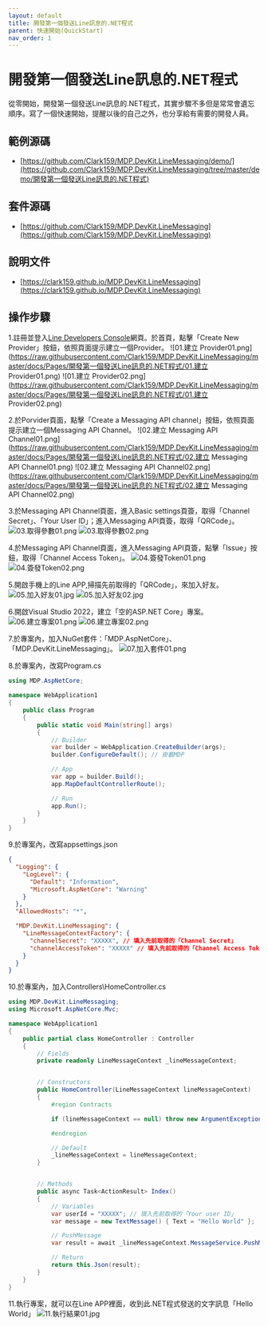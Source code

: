 ```yaml
---
layout: default
title: 開發第一個發送Line訊息的.NET程式
parent: 快速開始(QuickStart)
nav_order: 1
---
```



# 開發第一個發送Line訊息的.NET程式

從零開始，開發第一個發送Line訊息的.NET程式，其實步驟不多但是常常會遺忘順序。寫了一個快速開始，提醒以後的自己之外，也分享給有需要的開發人員。


## 範例源碼

- [https://github.com/Clark159/MDP.DevKit.LineMessaging/demo/](https://github.com/Clark159/MDP.DevKit.LineMessaging/tree/master/demo/開發第一個發送Line訊息的.NET程式)


## 套件源碼

- [https://github.com/Clark159/MDP.DevKit.LineMessaging](https://github.com/Clark159/MDP.DevKit.LineMessaging)


## 說明文件

- [https://clark159.github.io/MDP.DevKit.LineMessaging](https://clark159.github.io/MDP.DevKit.LineMessaging)


## 操作步驟

1.註冊並登入[Line Developers Console](https://developers.line.biz/console/)網頁。於首頁，點擊「Create New Provider」按鈕，依照頁面提示建立一個Provider。
![01.建立 Provider01.png](https://raw.githubusercontent.com/Clark159/MDP.DevKit.LineMessaging/master/docs/Pages/開發第一個發送Line訊息的.NET程式/01.建立 Provider01.png)
![01.建立 Provider02.png](https://raw.githubusercontent.com/Clark159/MDP.DevKit.LineMessaging/master/docs/Pages/開發第一個發送Line訊息的.NET程式/01.建立 Provider02.png)

2.於Porvider頁面，點擊「Create a Messaging API channel」按鈕，依照頁面提示建立一個Messaging API Channel。
![02.建立 Messaging API Channel01.png](https://raw.githubusercontent.com/Clark159/MDP.DevKit.LineMessaging/master/docs/Pages/開發第一個發送Line訊息的.NET程式/02.建立 Messaging API Channel01.png)
![02.建立 Messaging API Channel02.png](https://raw.githubusercontent.com/Clark159/MDP.DevKit.LineMessaging/master/docs/Pages/開發第一個發送Line訊息的.NET程式/02.建立 Messaging API Channel02.png)

3.於Messaging API Channel頁面，進入Basic settings頁簽，取得「Channel Secret」、「Your User ID」；進入Messaging API頁簽，取得「QRCode」。
![03.取得參數01.png](https://raw.githubusercontent.com/Clark159/MDP.DevKit.LineMessaging/master/docs/Pages/開發第一個發送Line訊息的.NET程式/03.取得參數01.png)
![03.取得參數02.png](https://raw.githubusercontent.com/Clark159/MDP.DevKit.LineMessaging/master/docs/Pages/開發第一個發送Line訊息的.NET程式/03.取得參數02.png)

4.於Messaging API Channel頁面，進入Messaging API頁簽，點擊「Issue」按鈕，取得「Channel Access Token」。
![04.簽發Token01.png](https://raw.githubusercontent.com/Clark159/MDP.DevKit.LineMessaging/master/docs/Pages/開發第一個發送Line訊息的.NET程式/04.簽發Token01.png)
![04.簽發Token02.png](https://raw.githubusercontent.com/Clark159/MDP.DevKit.LineMessaging/master/docs/Pages/開發第一個發送Line訊息的.NET程式/04.簽發Token02.png)

5.開啟手機上的Line APP,掃描先前取得的「QRCode」，來加入好友。
![05.加入好友01.jpg](https://raw.githubusercontent.com/Clark159/MDP.DevKit.LineMessaging/master/docs/Pages/開發第一個發送Line訊息的.NET程式/05.加入好友01.jpg)
![05.加入好友02.jpg](https://raw.githubusercontent.com/Clark159/MDP.DevKit.LineMessaging/master/docs/Pages/開發第一個發送Line訊息的.NET程式/05.加入好友02.jpg)

6.開啟Visual Studio 2022，建立「空的ASP.NET Core」專案。
![06.建立專案01.png](https://raw.githubusercontent.com/Clark159/MDP.DevKit.LineMessaging/master/docs/Pages/開發第一個發送Line訊息的.NET程式/06.建立專案01.png)
![06.建立專案02.png](https://raw.githubusercontent.com/Clark159/MDP.DevKit.LineMessaging/master/docs/Pages/開發第一個發送Line訊息的.NET程式/06.建立專案02.png)

7.於專案內，加入NuGet套件：「MDP.AspNetCore」、「MDP.DevKit.LineMessaging」。
![07.加入套件01.png](https://raw.githubusercontent.com/Clark159/MDP.DevKit.LineMessaging/master/docs/Pages/開發第一個發送Line訊息的.NET程式/07.加入套件01.png)

8.於專案內，改寫Program.cs

```csharp
using MDP.AspNetCore;

namespace WebApplication1
{
    public class Program
    {
        public static void Main(string[] args)
        {
            // Builder
            var builder = WebApplication.CreateBuilder(args);
            builder.ConfigureDefault(); // 掛載MDP

            // App
            var app = builder.Build();
            app.MapDefaultControllerRoute();

            // Run
            app.Run();
        }
    }
}
```

9.於專案內，改寫appsettings.json

```json
{
  "Logging": {
    "LogLevel": {
      "Default": "Information",
      "Microsoft.AspNetCore": "Warning"
    }
  },
  "AllowedHosts": "*",

  "MDP.DevKit.LineMessaging": {
    "LineMessageContextFactory": {
      "channelSecret": "XXXXX", // 填入先前取得的「Channel Secret」
      "channelAccessToken": "XXXXX" // 填入先前取得的「Channel Access Token」
    }
  }
}

```

10.於專案內，加入Controllers\HomeController.cs

```csharp
using MDP.DevKit.LineMessaging;
using Microsoft.AspNetCore.Mvc;

namespace WebApplication1
{
    public partial class HomeController : Controller
    {
        // Fields                
        private readonly LineMessageContext _lineMessageContext;


        // Constructors
        public HomeController(LineMessageContext lineMessageContext)
        {
            #region Contracts

            if (lineMessageContext == null) throw new ArgumentException($"{nameof(lineMessageContext)}=null");

            #endregion

            // Default
            _lineMessageContext = lineMessageContext;
        }


        // Methods
        public async Task<ActionResult> Index()
        {
            // Variables
            var userId = "XXXXX"; // 填入先前取得的「Your user ID」
            var message = new TextMessage() { Text = "Hello World" };

            // PushMessage
            var result = await _lineMessageContext.MessageService.PushMessageAsync(message, userId);

            // Return
            return this.Json(result);
        }
    }
}
```

11.執行專案，就可以在Line APP裡面，收到此.NET程式發送的文字訊息「Hello World」
![11.執行結果01.jpg](https://raw.githubusercontent.com/Clark159/MDP.DevKit.LineMessaging/master/docs/Pages/開發第一個發送Line訊息的.NET程式/11.執行結果01.jpg)
